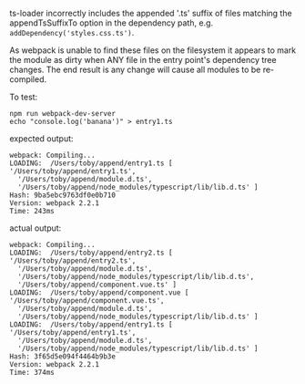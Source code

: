 ts-loader incorrectly includes the appended '.ts' suffix of files matching the appendTsSuffixTo option in the dependency path, e.g. `addDependency('styles.css.ts')`. 

As webpack is unable to find these files on the filesystem it appears to mark the module as dirty when ANY file in the entry point's dependency tree changes. The end result is any change will cause all modules to be re-compiled.

To test:
```
npm run webpack-dev-server
echo "console.log('banana')" > entry1.ts
```

expected output:
```
webpack: Compiling...
LOADING:  /Users/toby/append/entry1.ts [ '/Users/toby/append/entry1.ts',
  '/Users/toby/append/module.d.ts',
  '/Users/toby/append/node_modules/typescript/lib/lib.d.ts' ]
Hash: 9ba5ebc9763df0e0b710
Version: webpack 2.2.1
Time: 243ms
```

actual output:
```
webpack: Compiling...
LOADING:  /Users/toby/append/entry2.ts [ '/Users/toby/append/entry2.ts',
  '/Users/toby/append/module.d.ts',
  '/Users/toby/append/node_modules/typescript/lib/lib.d.ts',
  '/Users/toby/append/component.vue.ts' ]
LOADING:  /Users/toby/append/component.vue [ '/Users/toby/append/component.vue.ts',
  '/Users/toby/append/module.d.ts',
  '/Users/toby/append/node_modules/typescript/lib/lib.d.ts' ]
LOADING:  /Users/toby/append/entry1.ts [ '/Users/toby/append/entry1.ts',
  '/Users/toby/append/module.d.ts',
  '/Users/toby/append/node_modules/typescript/lib/lib.d.ts' ]
Hash: 3f65d5e094f4464b9b3e
Version: webpack 2.2.1
Time: 374ms
```
